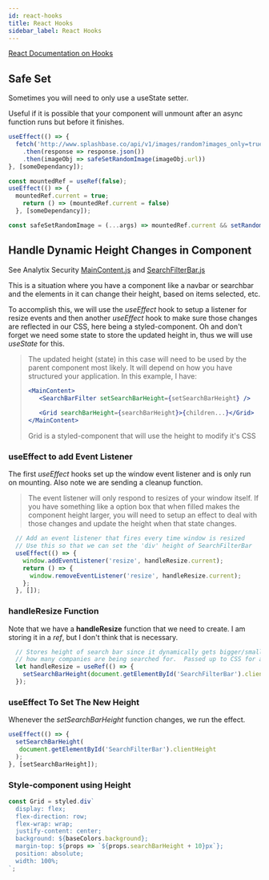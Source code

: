 ```yaml
---
id: react-hooks
title: React Hooks
sidebar_label: React Hooks
---
```


[React Documentation on Hooks](https://reactjs.org/docs/hooks-overview.html)

## Safe Set

Sometimes you will need to only use a useState setter. 

Useful if it is possible that your component will unmount after an async function runs but before it finishes.

```javascript
useEffect(() => {
  fetch('http://www.splashbase.co/api/v1/images/random?images_only=true')
    .then(response => response.json())
    .then(imageObj => safeSetRandomImage(imageObj.url))
}, [someDependancy]);

const mountedRef = useRef(false);
useEffect(() => {
  mountedRef.current = true;
    return () => (mountedRef.current = false)
  }, [someDependancy]);

const safeSetRandomImage = (...args) => mountedRef.current && setRandomImage(...args)
```

## Handle Dynamic Height Changes in Component

See Analytix Security [MainContent.js](https://github.com/analytixncs/analytixsecurity/blob/master/src/components/Main.js) and [SearchFilterBar.js](https://github.com/analytixncs/analytixsecurity/blob/master/src/components/SearchFilterBar/SearchFilterBar.js)

This is a situation where you have a component like a navbar or searchbar and the elements in it can change their height, based on items selected, etc.

To accomplish this, we will use the *useEffect* hook to setup a listener for resize events and then another *useEffect* hook to make sure those changes are reflected in our CSS, here being a styled-component.  Oh and don't forget we need some state to store the updated height in, thus we will use *useState* for this.

> The updated height (state) in this case will need to be used by the parent component most likely.  It will depend on how you have structured your application.  In this example, I have:
>
> ```jsx
> <MainContent>
>    <SearchBarFilter setSearchBarHeight={setSearchBarHeight} />
>   
>    <Grid searchBarHeight={searchBarHeight}>{children...}</Grid>
> </MainContent>
> ```
>
> Grid is a styled-component that will use the height to modify it's CSS

### useEffect to add Event Listener

The first *useEffect* hooks set up the window event listener and is only run on mounting.  Also note we are sending a cleanup function.

> The event listener will only respond to resizes of your window itself.  If you have something like a option box that when filled makes the component height larger, you will need to setup an effect to deal with those changes and update the height when that state changes.

```javascript
  // Add an event listener that fires every time window is resized
  // Use this so that we can set the 'div' height of SearchFilterBar
  useEffect(() => {
    window.addEventListener('resize', handleResize.current);
    return () => {
      window.removeEventListener('resize', handleResize.current);
    };
  }, []);
```

### handleResize Function

Note that we have a **handleResize** function that we need to create.  I am storing it in a *ref*, but I don't think that is necessary.

```javascript
  // Stores height of search bar since it dynamically gets bigger/smaller based on
  // how many companies are being searched for.  Passed up to CSS for appropriate styling
  let handleResize = useRef(() => {
    setSearchBarHeight(document.getElementById('SearchFilterBar').clientHeight);
  });
```

### useEffect To Set The New Height

Whenever the *setSearchBarHeight* function changes, we run the effect.

```javascript
useEffect(() => {
  setSearchBarHeight(
   document.getElementById('SearchFilterBar').clientHeight
  );
}, [setSearchBarHeight]);
```



### Style-component using Height

```javascript
const Grid = styled.div`
  display: flex;
  flex-direction: row;
  flex-wrap: wrap;
  justify-content: center;
  background: ${baseColors.background};
  margin-top: ${props => `${props.searchBarHeight + 10}px`};
  position: absolute;
  width: 100%;
`;
```

